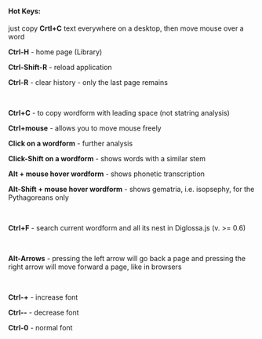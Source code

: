 #### Hot Keys:

just copy **Crtl+C** text everywhere on a desktop, then move mouse over a word

**Ctrl-H** - home page (Library)

**Ctrl-Shift-R** - reload application

**Ctrl-R** - clear history - only the last page remains

&nbsp;

**Ctrl+C** - to copy wordform with leading space (not statring analysis)

**Ctrl+mouse** - allows you to move mouse freely

**Click on a wordform** - further analysis

**Click-Shift on a wordform** - shows words with a similar stem

**Alt + mouse hover wordform** - shows phonetic transcription

**Alt-Shift + mouse hover wordform** - shows gematria, i.e. isopsephy, for the Pythagoreans only

&nbsp;

**Ctrl+F** - search current wordform and all its nest in Diglossa.js (v. >= 0.6)

&nbsp;

**Alt-Arrows** - pressing the left arrow will go back a page and pressing the right arrow will move forward a page, like in browsers

&nbsp;

**Ctrl-+** - increase font

**Ctrl--** - decrease font

**Ctrl-0** - normal font

<!-- # &nbsp; -->
